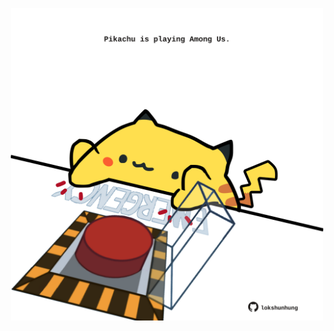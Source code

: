 <!-- built at 19/04/2023, 19:00:54 UTC -->
<p align="center">
  <img width="500" height="500" src="./ReadmeImage.svg">
</p>
